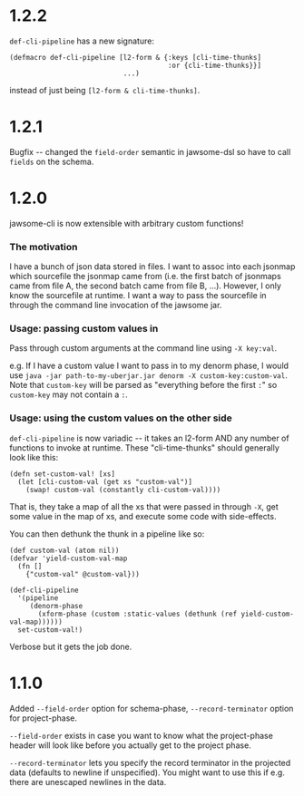 # 1.2.2

`def-cli-pipeline` has a new signature:

    (defmacro def-cli-pipeline [l2-form & {:keys [cli-time-thunks]
                                           :or {cli-time-thunks}}]
                                ...)

instead of just being `[l2-form & cli-time-thunks]`.

# 1.2.1

Bugfix -- changed the `field-order` semantic in jawsome-dsl so have to
call `fields` on the schema.

# 1.2.0

jawsome-cli is now extensible with arbitrary custom functions!

### The motivation

I have a bunch of json data stored in files. I want to assoc into each
jsonmap which sourcefile the jsonmap came from (i.e. the first batch
of jsonmaps came from file A, the second batch came from file B,
...). However, I only know the sourcefile at runtime. I want a way to
pass the sourcefile in through the command line invocation of the
jawsome jar.

### Usage: passing custom values in

Pass through custom arguments at the command line using `-X key:val`.

e.g. If I have a custom value I want to pass in to my denorm phase, I
would use `java -jar path-to-my-uberjar.jar denorm -X
custom-key:custom-val`. Note that `custom-key` will be parsed as
"everything before the first `:`" so `custom-key` may not contain a `:`.

### Usage: using the custom values on the other side

`def-cli-pipeline` is now variadic -- it takes an l2-form AND any
number of functions to invoke at runtime. These "cli-time-thunks"
should generally look like this:

    (defn set-custom-val! [xs]
      (let [cli-custom-val (get xs "custom-val")]
        (swap! custom-val (constantly cli-custom-val))))

That is, they take a map of all the xs that were passed in through
`-X`, get some value in the map of xs, and execute some code with
side-effects.

You can then dethunk the thunk in a pipeline like so:

    (def custom-val (atom nil))
    (defvar 'yield-custom-val-map
      (fn []
        {"custom-val" @custom-val}))

    (def-cli-pipeline
      '(pipeline
         (denorm-phase
           (xform-phase (custom :static-values (dethunk (ref yield-custom-val-map))))))
      set-custom-val!)

Verbose but it gets the job done.

# 1.1.0

Added `--field-order` option for schema-phase, `--record-terminator`
option for project-phase.

`--field-order` exists in case you want to know what the project-phase
header will look like before you actually get to the project
phase.

`--record-terminator` lets you specify the record terminator in the
projected data (defaults to newline if unspecified). You might want to
use this if e.g. there are unescaped newlines in the data.
